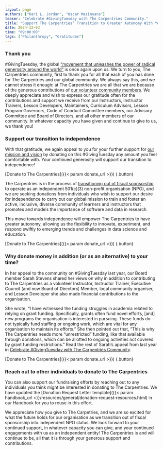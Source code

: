 ```yaml
---
layout: page
authors: ["Kari L. Jordan", "Oscar Masinyana"]
teaser: "Celebrate #GivingTuesday with The Carpentries Community."
title: "Support The Carpentries’ Transition to Greater Autonomy With Your Donations"
date: 2024-12-03
time: "09:00:00"
tags: ["Philanthropy", "Gratitudes"]
---
```


### Thank you

#GivingTuesday, the global [“movement that unleashes the power of radical generosity around the world”](https://www.givingtuesday.org/about/) is once again upon us. We turn to you, The Carpentries community, first to thank you for all that each of you has done for The Carpentries and our global community. We always say this, and we cannot stress it enough: at The Carpentries we are all that we are because of the generous contributions of [our volunteer community members](/community/). We deeply appreciate and wish to express our gratitude often for the contributions and support we receive from our Instructors, Instructor Trainers, Lesson Developers, Maintainers, Curriculum Advisors, Lesson Program Governors, Code of Conduct Committee members, our Advisory Committee and Board of Directors, and all other members of our community. In whatever capacity you have given and continue to give to us, we thank you! 

### Support our transition to independence 

With that gratitude, we again appeal to you for your further support for [our mission and vision](/about-us/#our-vision) by donating on this #GivingTuesday any amount you feel comfortable with. Your continued generosity will support our transition to independence!

[Donate to The Carpentries]({{< param donate_url >}})
{.button}

The Carpentries is in the process of [transitioning out of fiscal sponsorship](/blog/2023/08/carpentries-transition-to-independent-status/) to operate as an independent 501(c)(3) non-profit organisation (NPO), and we are seeking donations from individuals who wish to support our desire for independence to carry out our global mission to train and foster an active, inclusive, diverse community of learners and instructors that promotes and models the importance of software and data in research. 

This move towards independence will empower The Carpentries to have greater autonomy, allowing us the flexibility to innovate, experiment, and respond swiftly to emerging trends and challenges in data science and education.

[Donate to The Carpentries]({{< param donate_url >}})
{.button}

### Why donate money in addition (or as an alternative) to your time?

In her appeal to the community on #GivingTuesday last year, our Board member Sarah Stevens shared her views on why in addition to contributing to The Carpentries as a volunteer Instructor, Instructor Trainer, Executive Council (and now Board of Directors) Member, local community organiser, and Lesson Developer she also made financial contributions to the organisation. 

She wrote, “I have witnessed the funding struggles in academia related to relying on grant funding. Specifically, grants often fund novel efforts, [and] new programs the organisation is interested in pursuing. These funds do not typically fund staffing or ongoing work, which are vital for any organisation to maintain its efforts.” She then pointed out that, “This is why The Carpentries needs more “unrestricted” funding, like that available through donations, which can be allotted to ongoing activities not covered by grant funding restrictions.” Read the rest of Sarah’s appeal from last year in [Celebrate #GivingTuesday with The Carpentries Community](/blog/2023/11/celebrate-givingtuesday-with-the-carpentries/). 

[Donate to The Carpentries]({{< param donate_url >}})
{.button}

### Reach out to other individuals to donate to The Carpentries

You can also support our fundraising efforts by reaching out to any individuals you think might be interested in donating to The Carpentries. We have updated the [Donation Request Letter template]({{< param handbook_url >}}/resources/general/donation-request-resources.html) in our Handbook for you to reuse in this effort. 

We appreciate how you give to The Carpetries, and we are so excited for what the future holds for our organisation as we transition out of fiscal sponsorship into independent NPO status. We look forward to your continued support, in whatever capacity you can give, and your continued engagements with us as an independent entity! The Carpentries is and will continue to be, all that it is through your generous support and contributions. 
